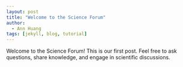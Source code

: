 ```yaml
---
layout: post
title: "Welcome to the Science Forum"
author:
  - Ann Huang
tags: [jekyll, blog, tutorial]
---
```



Welcome to the Science Forum! This is our first post. Feel free to ask questions, share knowledge, and engage in scientific discussions.
